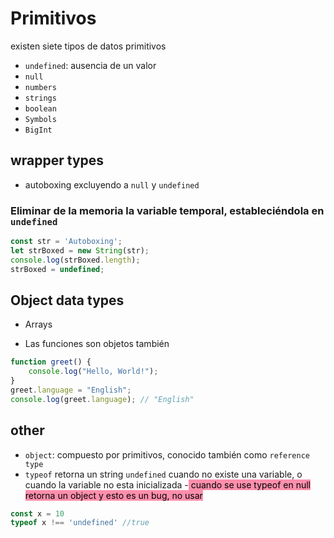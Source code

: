 # Primitivos
existen siete tipos de datos primitivos
- `undefined`: ausencia de un valor
- `null`
- `numbers`
- `strings`
- `boolean`
- `Symbols`
- `BigInt`
## wrapper types
- autoboxing
excluyendo a `null` y `undefined`
### Eliminar de la memoria la variable temporal, estableciéndola en `undefined`
```js
const str = 'Autoboxing';
let strBoxed = new String(str);
console.log(strBoxed.length);
strBoxed = undefined;
```
## Object data types
- Arrays

- Las funciones son objetos también
```js
function greet() {
    console.log("Hello, World!");
}
greet.language = "English";
console.log(greet.language); // "English"
```
## other
- `object`: compuesto por primitivos, conocido también como `reference type`
- `typeof` retorna un string `undefined` cuando no existe una variable, o cuando la variable no esta inicializada
-<mark style="background: #FF5582A6;"> cuando se use typeof en null retorna un object y esto es un bug, no usar</mark>
```js
const x = 10
typeof x !== 'undefined' //true
```